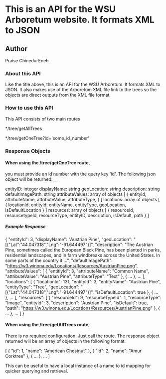 # This is an API for the WSU Arboretum website. It formats XML to JSON

## Author
Praise Chinedu-Eneh

### About this API
Like the title above, this is an API for the WSU Arboretum.
It formats XML to JSON.
It also makes use of the Arboretum XML file link to the trees so the objects are direct outputs from the XML file format.

### How to use this API

This API consists of two main routes

*/tree/getAllTrees

*/tree/getOneTree?id='some_id_number'

### Response Objects

#### When using the /tree/getOneTree route, 
you must provide an id number with the query key 'id'. The following json object will be returned:__

entityID: integer
displayName: string
geoLocation: string
description: string
defaultImagePath: string
attributeValues: array of objects [
    {
        entityid,
        attributeName,
        attributeValue,
        attributeType,
    }
]
locations: array of objects [
    {
        locationId, 
        entityId, 
        entityName, 
        entityType, 
        geoLocation, 
        isDefaultLocation
    }
]
resources: array of objects [
    {
        resourceId,
        resourcetypeId,
        resourceType,
        entityID,
        description,
        isDefault,
        path
    }
]

##### Example Response

{
  "entityId": 3,
  "displayName": "Austrian Pine",
  "geoLocation": "[{\"Lat\":\"44.047318\",\"Lng\":\"-91.644497\"}]",
  "description": "The Austrian Pine, sometimes called the European Black Pine, has been planted in parks, residential landscapes, and in farm windbreaks across the United States. In some parts of the country it ...",
  "defaultImagePath": "https://w3.winona.edu/Locations/Resources/AustrianPine.png",
  "attributeValues": [
    {
      "entitiyId": 3,
      "attributeName": "Common Name",
      "attributeValue": "Austrian Pine",
      "attributeType": "Text"
    },
    {
      ...
    },
    ...
  ],
  "locations": [
    {
      "locationId": 131,
      "entityId": 3,
      "entityName": "Austrian Pine",
      "entityType": "Tree",
      "geoLocation": "[{\"Lat\":\"44.047318\",\"Lng\":\"-91.644497\"}]",
      "isDefaultLocation": true
    },
    {
        ...
    },
    ...
  ],
  "resources": [
    {
      "resourceId": 9,
      "resourceTypeId": 1,
      "resourceType": "Image",
      "entityId": 3,
      "description": "Austrian Pine",
      "isDefault": true,
      "path": "https://w3.winona.edu/Locations/Resources/AustrianPine.png"
    },
    {
        ...
    },
    ...
  ]
}


#### When using the /tree/getAllTrees route, 
There is no required configuration. Just call the route.
The response object returned will be an array of objects in the following format:

[
  {
    "id": 1,
    "name": "American Chestnut"
  },
  {
    "id": 2,
    "name": "Amur Corktree"
  },
  {
    ...
  },
  ...
]

This can be useful to have a local instance of a name to id mapping for quicker querying and retrieval.